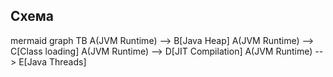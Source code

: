 ## Схема
mermaid
graph TB
A(JVM Runtime) --> B[Java Heap]
A(JVM Runtime) --> C[Class loading]
A(JVM Runtime) --> D[JIT Compilation]
A(JVM Runtime) --> E[Java Threads]
